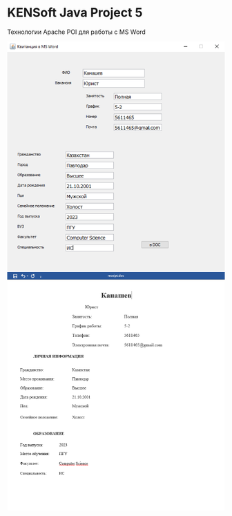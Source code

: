# KENSoft Java Project 5
Технологии Apache POI для работы с MS Word

![Screenshot](screenshot1.png)
![Screenshot](screenshot2.png)